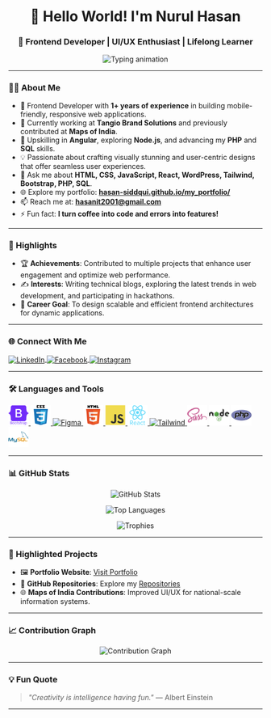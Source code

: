 <h1 align="center">👋 Hello World! I'm Nurul Hasan</h1>
<h3 align="center">🚀 Frontend Developer | UI/UX Enthusiast | Lifelong Learner</h3>

<p align="center">
  <img src="https://readme-typing-svg.herokuapp.com?font=Fira+Code&weight=500&size=22&pause=1000&color=F75C7E&width=600&lines=Frontend+Developer+%7C+Crafting+Elegant+UI/UX;HTML+%7C+CSS+%7C+JavaScript+%7C+React+%7C+Tailwind;Open+to+Collaborations+%7C+Always+Learning!" alt="Typing animation">
</p>

---

### 👨‍💻 About Me
- 🎯 Frontend Developer with **1+ years of experience** in building mobile-friendly, responsive web applications.
- 🔭 Currently working at **Tangio Brand Solutions** and previously contributed at **Maps of India**.
- 🌱 Upskilling in **Angular**, exploring **Node.js**, and advancing my **PHP** and **SQL** skills.
- 💡 Passionate about crafting visually stunning and user-centric designs that offer seamless user experiences.
- 💬 Ask me about **HTML, CSS, JavaScript, React, WordPress, Tailwind, Bootstrap, PHP, SQL**.
- 🌐 Explore my portfolio: [**hasan-siddqui.github.io/my_portfolio/**](https://hasan-siddqui.github.io/my_portfolio/)
- 📫 Reach me at: **hasanit2001@gmail.com**
- ⚡ Fun fact: **I turn coffee into code and errors into features!**

---

### 🌟 Highlights
- 🏆 **Achievements**: Contributed to multiple projects that enhance user engagement and optimize web performance.
- ✍️ **Interests**: Writing technical blogs, exploring the latest trends in web development, and participating in hackathons.
- 🚀 **Career Goal**: To design scalable and efficient frontend architectures for dynamic applications.

---

### 🌐 Connect With Me
<p align="left">
  <a href="https://linkedin.com/in/hasan07755" target="_blank">
    <img align="center" src="https://img.shields.io/badge/LinkedIn-%230077B5.svg?style=flat-square&logo=linkedin&logoColor=white" alt="LinkedIn"/>
  </a>
  <a href="https://fb.com/hasan.saam.96" target="_blank">
    <img align="center" src="https://img.shields.io/badge/Facebook-%231877F2.svg?style=flat-square&logo=facebook&logoColor=white" alt="Facebook"/>
  </a>
  <a href="https://instagram.com/_hasan.28" target="_blank">
    <img align="center" src="https://img.shields.io/badge/Instagram-%23E4405F.svg?style=flat-square&logo=instagram&logoColor=white" alt="Instagram"/>
  </a>
</p>

---

### 🛠️ Languages and Tools
<p align="left">
  <a href="https://getbootstrap.com" target="_blank">
    <img src="https://raw.githubusercontent.com/devicons/devicon/master/icons/bootstrap/bootstrap-plain-wordmark.svg" alt="Bootstrap" width="40" height="40" />
  </a>
  <a href="https://www.w3schools.com/css/" target="_blank">
    <img src="https://raw.githubusercontent.com/devicons/devicon/master/icons/css3/css3-original-wordmark.svg" alt="CSS3" width="40" height="40" />
  </a>
  <a href="https://www.figma.com/" target="_blank">
    <img src="https://www.vectorlogo.zone/logos/figma/figma-icon.svg" alt="Figma" width="40" height="40" />
  </a>
  <a href="https://www.w3.org/html/" target="_blank">
    <img src="https://raw.githubusercontent.com/devicons/devicon/master/icons/html5/html5-original-wordmark.svg" alt="HTML5" width="40" height="40" />
  </a>
  <a href="https://developer.mozilla.org/en-US/docs/Web/JavaScript" target="_blank">
    <img src="https://raw.githubusercontent.com/devicons/devicon/master/icons/javascript/javascript-original.svg" alt="JavaScript" width="40" height="40" />
  </a>
  <a href="https://reactjs.org/" target="_blank">
    <img src="https://raw.githubusercontent.com/devicons/devicon/master/icons/react/react-original-wordmark.svg" alt="React" width="40" height="40" />
  </a>
  <a href="https://tailwindcss.com/" target="_blank">
    <img src="https://www.vectorlogo.zone/logos/tailwindcss/tailwindcss-icon.svg" alt="Tailwind" width="40" height="40" />
  </a>
  <a href="https://sass-lang.com" target="_blank">
    <img src="https://raw.githubusercontent.com/devicons/devicon/master/icons/sass/sass-original.svg" alt="Sass" width="40" height="40" />
  </a>
  <a href="https://nodejs.org/" target="_blank">
    <img src="https://raw.githubusercontent.com/devicons/devicon/master/icons/nodejs/nodejs-original-wordmark.svg" alt="Node.js" width="40" height="40" />
  </a>
  <a href="https://www.php.net/" target="_blank">
    <img src="https://raw.githubusercontent.com/devicons/devicon/master/icons/php/php-original.svg" alt="PHP" width="40" height="40" />
  </a>
  <a href="https://www.mysql.com/" target="_blank">
    <img src="https://raw.githubusercontent.com/devicons/devicon/master/icons/mysql/mysql-original-wordmark.svg" alt="MySQL" width="40" height="40" />
  </a>
</p>

---

### 📊 GitHub Stats
<p align="center">
  <img src="https://github-readme-stats.vercel.app/api?username=hasan-siddqui&show_icons=true&locale=en&theme=radical" alt="GitHub Stats" />
</p>
<p align="center">
  <img src="https://github-readme-stats.vercel.app/api/top-langs?username=hasan-siddqui&show_icons=true&locale=en&layout=compact&theme=radical" alt="Top Languages" />
</p>
<p align="center">
  <img src="https://github-profile-trophy.vercel.app/?username=hasan-siddqui&theme=radical" alt="Trophies" />
</p>

---

### 🚀 Highlighted Projects
- 🖼️ **Portfolio Website**: [Visit Portfolio](https://hasan-siddqui.github.io/my_portfolio/)
- 📌 **GitHub Repositories**: Explore my [Repositories](https://github.com/hasan-siddqui?tab=repositories)
- 🌐 **Maps of India Contributions**: Improved UI/UX for national-scale information systems.

---

### 📈 Contribution Graph
<p align="center">
  <img src="https://github-readme-activity-graph.vercel.app/graph?username=hasan-siddqui&theme=radical&hide_border=true" alt="Contribution Graph" />
</p>

---

### 💡 Fun Quote
> *"Creativity is intelligence having fun."* — Albert Einstein

---

